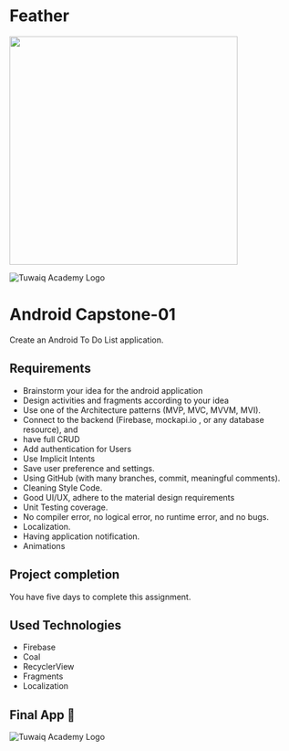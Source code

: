 # Feather


<img src="https://user-images.githubusercontent.com/91476827/148527193-6db4948f-8337-4888-b193-669311ad3764.png" width="400">

![Tuwaiq Academy Logo](https://user-images.githubusercontent.com/91476827/148527193-6db4948f-8337-4888-b193-669311ad3764.png)

# Android Capstone-01
Create an Android To Do List application.

## **Requirements**

- Brainstorm your idea for the android application
- Design activities and fragments according to your idea
- Use one of the Architecture patterns (MVP, MVC, MVVM, MVI).
- Connect to the backend (Firebase, mockapi.io , or any database resource), and
- have full CRUD
- Add authentication for Users
- Use Implicit Intents
- Save user preference and settings.
- Using GitHub (with many branches, commit, meaningful comments).
- Cleaning Style Code.
- Good UI/UX, adhere to the material design requirements
- Unit Testing coverage.
- No compiler error, no logical error, no runtime error, and no bugs.
- Localization.
- Having application notification.
- Animations



## **Project completion**
You have five days to complete this assignment.


## **Used Technologies**
- Firebase
- Coal
- RecyclerView
- Fragments
- Localization


## **Final App 🎉**
![Tuwaiq Academy Logo](++https://user-images.githubusercontent.com/91476827/149672946-2f98fbd4-1a02-4c67-b9db-db795e6efd20.jpg)






